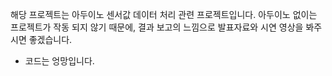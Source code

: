 해당 프로젝트는 아두이노 센서값 데이터 처리 관련 프로젝트입니다. 
아두이노 없이는 프로젝트가 작동 되지 않기 때문에, 결과 보고의 느낌으로 발표자료와 시연 영상을 봐주시면 좋겠습니다.

- 코드는 엉망입니다.
